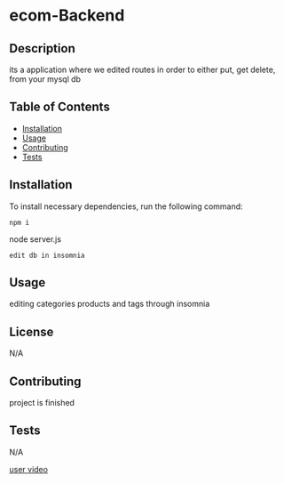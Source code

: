 
# ecom-Backend

## Description
its a application where we edited routes in order to either put, get delete, from your mysql db
## Table of Contents 
* [Installation](#installation)
* [Usage](#usage)
* [Contributing](#contributing)
* [Tests](#tests)

## Installation
To install necessary dependencies, run the following command:
```
npm i 
```
node server.js
```
edit db in insomnia
```
## Usage
editing categories products and tags through insomnia

## License
N/A
## Contributing
project is finished
## Tests
N/A


[user video](https://drive.google.com/file/d/1LfzXpVTST-0Tw9VTAULU-fe8qHGL7Ctj/view?usp=sharing "user video")